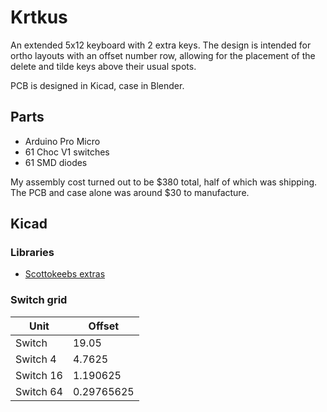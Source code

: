 # Krtkus

An extended 5x12 keyboard with 2 extra keys. The design is intended for ortho layouts with an offset number row, allowing for the placement of the delete and tilde keys above their usual spots.

PCB is designed in Kicad, case in Blender.

## Parts

- Arduino Pro Micro
- 61 Choc V1 switches
- 61 SMD diodes

My assembly cost turned out to be $380 total, half of which was shipping. The PCB and case alone was around $30 to manufacture.

## Kicad

### Libraries

- [Scottokeebs extras](https://github.com/joe-scotto/scottokeebs/tree/main/Extras/ScottoKicad)

### Switch grid

| Unit | Offset |
| --- | --- |
| Switch | 19.05 |
| Switch 4 | 4.7625 |
| Switch 16 | 1.190625 |
| Switch 64 | 0.29765625 |
